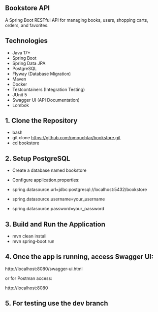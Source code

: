 ## Bookstore API

A Spring Boot RESTful API for managing books, users, shopping carts, orders, and favorites.

## Technologies

- Java 17+
- Spring Boot
- Spring Data JPA
- PostgreSQL
- Flyway (Database Migration)
- Maven
- Docker
- Testcontainers (Integration Testing)
- JUnit 5
- Swagger UI (API Documentation)
- Lombok


## 1. Clone the Repository

- bash
- git clone https://github.com/pmouchtar/bookstore.git
- cd bookstore

## 2. Setup PostgreSQL

- Create a database named bookstore
- Configure application.properties:

- spring.datasource.url=jdbc:postgresql://localhost:5432/bookstore
- spring.datasource.username=your_username
- spring.datasource.password=your_password

## 3. Build and Run the Application

- mvn clean install
- mvn spring-boot:run

## 4. Once the app is running, access Swagger UI:

http://localhost:8080/swagger-ui.html

or for Postman access:

http://localhost:8080

## 5. For testing use the dev branch
